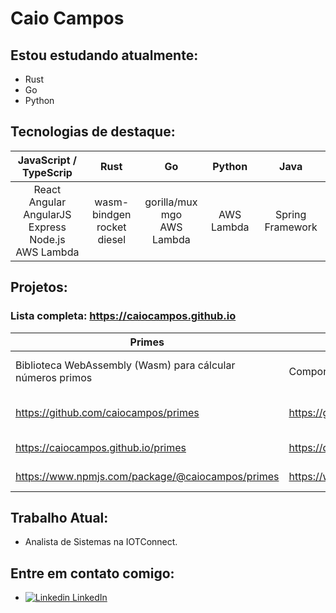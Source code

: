 # Caio Campos

## Estou estudando atualmente:
* Rust
* Go
* Python

## Tecnologias de destaque:
|JavaScript / TypeScrip | Rust | Go | Python | Java |
| :-------------------: | :--: | :-: | :---: | :--: |
| React <br /> Angular <br /> AngularJS <br /> Express <br /> Node.js <br /> AWS Lambda | wasm-bindgen <br /> rocket <br /> diesel | gorilla/mux <br /> mgo <br /> AWS Lambda | AWS Lambda | Spring Framework |

## Projetos:
### Lista completa: https://caiocampos.github.io
| Primes | Tabs | links-buttons | Shrtr | img-fuse | Restaurantes | POI-inc | GLAE | AtualizaHora | PDIEditor |
| ------ | ---- | ------------- | ----- | -------- | ------------ | ------- | ---- | ------------ | --------- |
|  Biblioteca WebAssembly (Wasm) para cálcular números primos | Componente de abas | Componente que gera um menu de links em páginas | Encurtador de links | Projeto de programa em rust para mesclar imagens para usar em cards digitais | Protótipo de Software com login, gestão de autoridades e CRUD de entidades | Protótipo de Software de gerência de Pontos de Interesse | Biblioteca de funções voltada ao ensino de programação básica usando elementos gráficos | Atualiza o horário de computadores com problemas de bateria | Editor de Imagens simples |
|  https://github.com/caiocampos/primes | https://github.com/caiocampos/tabs | https://github.com/caiocampos/links-buttons | https://github.com/caiocampos/shrtr | https://github.com/caiocampos/img-fuse | https://github.com/caiocampos/restaurantes-app <br /> https://github.com/caiocampos/Restaurantes | https://github.com/caiocampos/POI-inc | https://github.com/caiocampos/GLAE | https://github.com/caiocampos/AtualizaHora | https://github.com/caiocampos/PDIEditor |
|  https://caiocampos.github.io/primes | https://caiocampos.github.io/tabs | https://caiocampos.github.io/links-buttons | https://caiocampos.github.io/shrtr | | https://caiocampos.github.io/restaurantes-app | | | | |
|  https://www.npmjs.com/package/@caiocampos/primes | https://www.npmjs.com/package/@caiocampos/tabs | https://www.npmjs.com/package/@caiocampos/links-buttons | | | | | | | |

## Trabalho Atual:
* Analista de Sistemas na IOTConnect.
  
## Entre em contato comigo:
* [![Linkedin](https://i.stack.imgur.com/gVE0j.png) LinkedIn](https://www.linkedin.com/in/caio-o-campos/)
